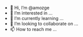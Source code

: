 - 👋 Hi, I’m @amozge
- 👀 I’m interested in ...
- 🌱 I’m currently learning ...
- 💞️ I’m looking to collaborate on ...
- 📫 How to reach me ...

<!---
amozge/amozge is a ✨ special ✨ repository because its `README.md` (this file) appears on your GitHub profile.
You can click the Preview link to take a look at your changes.
--->
